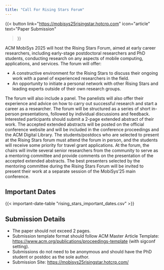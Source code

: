 ```yaml
---
title: "Call For Rising Stars Forum"
---
```


{{< button
    link="https://mobisys25risingstar.hotcrp.com" 
    icon="article"
    text="Paper Submission" 
>}}

ACM MobiSys 2025 will host the Rising Stars Forum, aimed at early career researchers, including early-stage postdoctoral researchers and PhD students, conducting research on any aspects of mobile computing, applications, and services. The forum will offer:

- A constructive environment for the Rising Stars to discuss their ongoing work with a panel of experienced researchers in the field.
- An opportunity to initiate a personal network with other Rising Stars and leading experts outside of their own research groups.


The forum will also include a panel. The panelists will also offer their experience and advice on how to carry out successful research and start a career as a researcher. The forum will be structured as a series of short in-person presentations, followed by individual discussions and feedback. Interested participants should submit a 2-page extended abstract of their work. The accepted extended abstracts will be posted on the official conference website and will be included in the conference proceedings and the ACM Digital Library. The students/postdocs who are selected to present at the Rising Stars forum must attend the forum in person, and the students will receive some priority for travel grant applications. At the forum, the chairs will invite several senior researchers from the community to serve as a mentoring committee and provide comments on the presentation of the accepted extended abstracts. The best presenters selected by the mentoring committee during the Rising Stars Forum will be invited to present their work at a separate session of the MobiSys’25 main conference.

## Important Dates

{{< important-date-table "rising_stars_important_dates.csv" >}}

## Submission Details

- The paper should not exceed 2 pages.
- Submission template format should follow ACM Master Article Template: https://www.acm.org/publications/proceedings-template (with sigconf setting).
- Submissions do not need to be anonymous and should have the PhD student or postdoc as the sole author.
- Submission Site: https://mobisys25risingstar.hotcrp.com/
